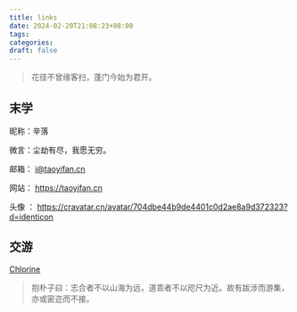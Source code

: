 ```yaml
---
title: links
date: 2024-02-20T21:08:23+08:00
tags: 
categories: 
draft: false
---
```

> 花径不曾缘客扫，蓬门今始为君开。

## 末学  
昵称：辛落

微言：尘劫有尽，我愿无穷。

邮箱： i@taoyifan.cn

网站： https://taoyifan.cn

头像 ： https://cravatar.cn/avatar/704dbe44b9de4401c0d2ae8a9d372323?d=identicon

## 交游

[Chlorine](https://yoghurtlee.com)

> 抱朴子曰：志合者不以山海为远，道乖者不以咫尺为近。故有跋涉而游集，亦或密迩而不接。